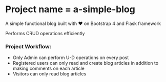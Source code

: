 # Project name = a-simple-blog
A simple functional blog built with ❤ on Bootstrap 4 and Flask framework

Performs CRUD operations efficiently

### Project Workflow:
- Only Admin can perform U-D operations on every post
- Registered users can only read and create blog articles in addition to making comments on each article
- Visitors can only read blog articles
